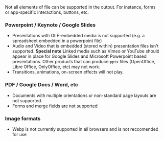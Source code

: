 Not all elements of file can be supported in the output. For instance, forms or app-specific interactions, buttons, etc. 

### Powerpoint / Keynote / Google Slides

* Presentations with OLE-embedded media is not supported (e.g. a spreadsheet embedded in a powerpoint file)
* Audio and Video that is embedded (stored within) presentation files isn't supported. **Special note** Linked media such as Vimeo or YouTube should appear in place for Google Slides and Microsoft Powerpoint based presentations. Other products that can produce `pptx` files (OpenOffice, Libre Office, OnlyOffice, etc) may not work.
* Transitions, animations, on-screen effects will not play.

### PDF / Google Docs / Word, etc

* Documents with multiple orientations or non-standard page layouts are not supported.
* Forms and merge fields are not supported

### Image formats

* Webp is not currently supported in all browsers and is not reccomended for use
